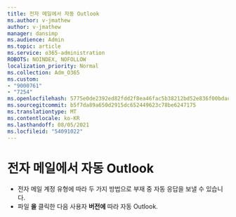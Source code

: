 ```yaml
---
title: 전자 메일에서 자동 Outlook
ms.author: v-jmathew
author: v-jmathew
manager: dansimp
ms.audience: Admin
ms.topic: article
ms.service: o365-administration
ROBOTS: NOINDEX, NOFOLLOW
localization_priority: Normal
ms.collection: Adm_O365
ms.custom:
- "9000761"
- "7254"
ms.openlocfilehash: 5775e0de2392ed82fdd2f8ea46fac5b38212bd52e836f00bdac68b24e31639ba
ms.sourcegitcommit: b5f7da89a650d2915dc652449623c78be6247175
ms.translationtype: MT
ms.contentlocale: ko-KR
ms.lasthandoff: 08/05/2021
ms.locfileid: "54091022"
---
```

# <a name="sending-automatic-replies-from-outlook"></a>전자 메일에서 자동 Outlook

- 전자 메일 계정 유형에 따라 두 가지 방법으로 부재 중 자동 응답을 보낼 수 있습니다.
- 파일 **을** 클릭한 다음 사용자 **버전에** 따라 자동 Outlook.
